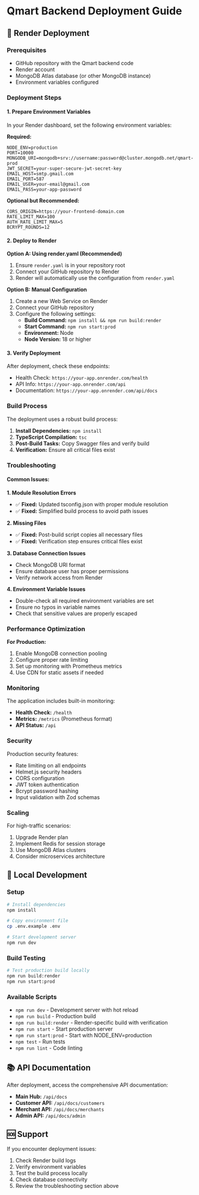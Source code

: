 # Qmart Backend Deployment Guide

## 🚀 Render Deployment

### Prerequisites
- GitHub repository with the Qmart backend code
- Render account
- MongoDB Atlas database (or other MongoDB instance)
- Environment variables configured

### Deployment Steps

#### 1. **Prepare Environment Variables**
In your Render dashboard, set the following environment variables:

**Required:**
```
NODE_ENV=production
PORT=10000
MONGODB_URI=mongodb+srv://username:password@cluster.mongodb.net/qmart-prod
JWT_SECRET=your-super-secure-jwt-secret-key
EMAIL_HOST=smtp.gmail.com
EMAIL_PORT=587
EMAIL_USER=your-email@gmail.com
EMAIL_PASS=your-app-password
```

**Optional but Recommended:**
```
CORS_ORIGIN=https://your-frontend-domain.com
RATE_LIMIT_MAX=100
AUTH_RATE_LIMIT_MAX=5
BCRYPT_ROUNDS=12
```

#### 2. **Deploy to Render**

**Option A: Using render.yaml (Recommended)**
1. Ensure `render.yaml` is in your repository root
2. Connect your GitHub repository to Render
3. Render will automatically use the configuration from `render.yaml`

**Option B: Manual Configuration**
1. Create a new Web Service on Render
2. Connect your GitHub repository
3. Configure the following settings:
   - **Build Command:** `npm install && npm run build:render`
   - **Start Command:** `npm run start:prod`
   - **Environment:** Node
   - **Node Version:** 18 or higher

#### 3. **Verify Deployment**
After deployment, check these endpoints:
- Health Check: `https://your-app.onrender.com/health`
- API Info: `https://your-app.onrender.com/api`
- Documentation: `https://your-app.onrender.com/api/docs`

### Build Process

The deployment uses a robust build process:

1. **Install Dependencies:** `npm install`
2. **TypeScript Compilation:** `tsc`
3. **Post-Build Tasks:** Copy Swagger files and verify build
4. **Verification:** Ensure all critical files exist

### Troubleshooting

#### Common Issues:

**1. Module Resolution Errors**
- ✅ **Fixed:** Updated tsconfig.json with proper module resolution
- ✅ **Fixed:** Simplified build process to avoid path issues

**2. Missing Files**
- ✅ **Fixed:** Post-build script copies all necessary files
- ✅ **Fixed:** Verification step ensures critical files exist

**3. Database Connection Issues**
- Check MongoDB URI format
- Ensure database user has proper permissions
- Verify network access from Render

**4. Environment Variable Issues**
- Double-check all required environment variables are set
- Ensure no typos in variable names
- Check that sensitive values are properly escaped

### Performance Optimization

**For Production:**
1. Enable MongoDB connection pooling
2. Configure proper rate limiting
3. Set up monitoring with Prometheus metrics
4. Use CDN for static assets if needed

### Monitoring

The application includes built-in monitoring:
- **Health Check:** `/health`
- **Metrics:** `/metrics` (Prometheus format)
- **API Status:** `/api`

### Security

Production security features:
- Rate limiting on all endpoints
- Helmet.js security headers
- CORS configuration
- JWT token authentication
- Bcrypt password hashing
- Input validation with Zod schemas

### Scaling

For high-traffic scenarios:
1. Upgrade Render plan
2. Implement Redis for session storage
3. Use MongoDB Atlas clusters
4. Consider microservices architecture

## 🔧 Local Development

### Setup
```bash
# Install dependencies
npm install

# Copy environment file
cp .env.example .env

# Start development server
npm run dev
```

### Build Testing
```bash
# Test production build locally
npm run build:render
npm run start:prod
```

### Available Scripts
- `npm run dev` - Development server with hot reload
- `npm run build` - Production build
- `npm run build:render` - Render-specific build with verification
- `npm run start` - Start production server
- `npm run start:prod` - Start with NODE_ENV=production
- `npm test` - Run tests
- `npm run lint` - Code linting

## 📚 API Documentation

After deployment, access the comprehensive API documentation:
- **Main Hub:** `/api/docs`
- **Customer API:** `/api/docs/customers`
- **Merchant API:** `/api/docs/merchants`
- **Admin API:** `/api/docs/admin`

## 🆘 Support

If you encounter deployment issues:
1. Check Render build logs
2. Verify environment variables
3. Test the build process locally
4. Check database connectivity
5. Review the troubleshooting section above
